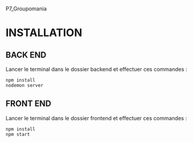 P7_Groupomania

# INSTALLATION
## BACK END
Lancer le terminal dans le dossier backend et effectuer ces commandes :
```
npm install
nodemon server
```

## FRONT END
Lancer le terminal dans le dossier frontend et effectuer ces commandes :
```
npm install
npm start
```

